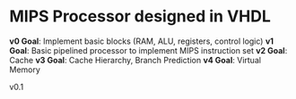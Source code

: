 # MIPS Processor designed in VHDL

**v0 Goal**: Implement basic blocks (RAM, ALU, registers, control logic)
**v1 Goal**: Basic pipelined processor to implement MIPS instruction set
**v2 Goal**: Cache
**v3 Goal**: Cache Hierarchy, Branch Prediction
**v4 Goal**: Virtual Memory

v0.1


